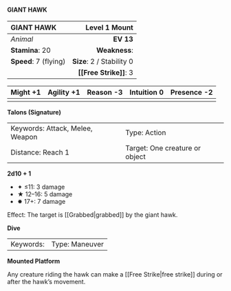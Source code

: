 #### GIANT HAWK

| GIANT HAWK            |         **Level 1 Mount** |
| :-------------------- | ------------------------: |
| *Animal*              |                 **EV 13** |
| **Stamina**: 20       |             **Weakness**: |
| **Speed**: 7 (flying) | **Size**: 2 / Stability 0 |
|                       |    **[[Free Strike]]**: 3 |

| **Might** +1 | **Agility** +1 | **Reason** -3 | **Intuition** 0 | **Presence** -2 |
| ------------ | -------------- | ------------- | --------------- | --------------- |
|              |                |               |                 |                 |

**Talons (Signature)**

|                                 |                                |
| :------------------------------ | :----------------------------- |
| Keywords: Attack, Melee, Weapon | Type: Action                   |
| Distance: Reach 1               | Target: One creature or object |

**2d10 + 1**

- ✦ ≤11: 3 damage
- ★ 12–16: 5 damage
- ✸ 17+: 7 damage

Effect: The target is [[Grabbed|grabbed]] by the giant hawk.

**Dive**

|           |                |
| :-------- | :------------- |
| Keywords: | Type: Maneuver |

**Mounted Platform**

Any creature riding the hawk can make a [[Free Strike|free strike]] during or after the hawk’s movement.

